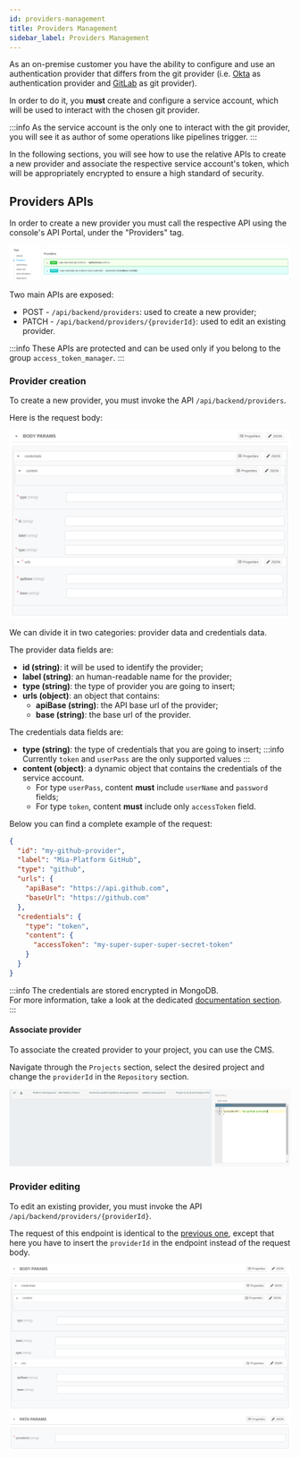```yaml
---
id: providers-management
title: Providers Management
sidebar_label: Providers Management
---
```


As an on-premise customer you have the ability to configure and use an authentication provider that differs from the git provider (i.e. [Okta](https://www.okta.com/) as authentication provider and [GitLab](https://gitlab.com/) as git provider).

In order to do it, you **must** create and configure a service account, which will be used to interact with the chosen git provider.

:::info
As the service account is the only one to interact with the git provider, you will see it as author of some operations like pipelines trigger.
:::

In the following sections, you will see how to use the relative APIs to create a new provider and associate the respective service account's token, which will be appropriately encrypted to ensure a high standard of security.

## Providers APIs

In order to create a new provider you must call the respective API using the console's API Portal, under the "Providers" tag. 

![Providers tag](./img/providers-tag.png)

Two main APIs are exposed:
- POST - `/api/backend/providers`: used to create a new provider;
- PATCH - `/api/backend/providers/{providerId}`: used to edit an existing provider.

:::info
These APIs are protected and can be used only if you belong to the group `access_token_manager`.
:::


### Provider creation

To create a new provider, you must invoke the API `/api/backend/providers`.

Here is the request body:

![Providers creation body](./img/provider-body.png)

We can divide it in two categories: provider data and credentials data.

The provider data fields are:
- **id (string)**: it will be used to identify the provider;
- **label (string)**: an human-readable name for the provider;
- **type (string)**: the type of provider you are going to insert;
- **urls (object)**: an object that contains:
  - **apiBase (string)**: the API base url of the provider;
  - **base (string)**: the base url of the provider.


The credentials data fields are:
- **type (string)**: the type of credentials that you are going to insert;
:::info
Currently `token` and `userPass` are the only supported values
:::
- **content (object)**: a dynamic object that contains the credentials of the service account.
  - For type `userPass`, content **must** include `userName` and `password` fields;
  - For type `token`, content **must** include only `accessToken` field.


Below you can find a complete example of the request:

```json
{
  "id": "my-github-provider",
  "label": "Mia-Platform GitHub",
  "type": "github",
  "urls": {
    "apiBase": "https://api.github.com",
    "baseUrl": "https://github.com"
  },
  "credentials": {
    "type": "token",
    "content": {
      "accessToken": "my-super-super-super-secret-token"
    }
  }
}
```

:::info
The credentials are stored encrypted in MongoDB.  
For more information, take a look at the dedicated [documentation section](../../runtime_suite/crud-service/encryption_configuration).
:::

#### Associate provider

To associate the created provider to your project, you can use the CMS.

Navigate through the `Projects` section, select the desired project and change the `providerId` in the `Repository` section.

![Insert providerId](./img/providers-cms.png)

### Provider editing

To edit an existing provider, you must invoke the API `/api/backend/providers/{providerId}`.

The request of this endpoint is identical to the [previous one](#associate-provider), except that here you have to insert the `providerId` in the endpoint instead of the request body.

![Provider editing request body](./img/provider-edit-body.png)